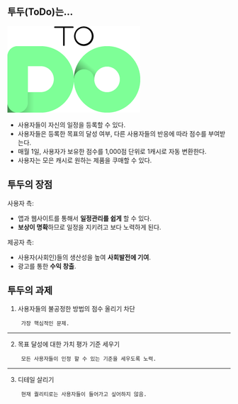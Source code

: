 ## 투두(ToDo)는...

![TODOLOGO](TODOLOGO.png)
- 사용자들이 자신의 일정을 등록할 수 있다.
- 사용자들은 등록한 목표의 달성 여부, 다른 사용자들의 반응에 따라 점수를 부여받는다.
- 매월 1일, 사용자가 보유한 점수를 1,000점 단위로 1캐시로 자동 변환한다.
- 사용자는 모은 캐시로 원하는 제품을 쿠매할 수 있다.



## 투두의 장점 

사용자 측:
- 앱과 웹사이트를 통해서 **일정관리를 쉽게** 할 수 있다.
- **보상이 명확**하므로 일정을 지키려고 보다 노력하게 된다.

제공자 측:
- 사용자(사회인)들의 생산성을 높여 **사회발전에 기여**.
- 광고를 통한 **수익 창출**.



## 투두의 과제

1. 사용자들의 불공정한 방법의 점수 올리기 차단

        가장 핵심적인 문제.
* * *
2. 목표 달성에 대한 가치 평가 기준 세우기

        모든 사용자들이 인정 할 수 있는 기준을 세우도록 노력.
* * *
3. 디테일 살리기

        현재 퀄리티로는 사용자들이 들어가고 싶어하지 않음.

